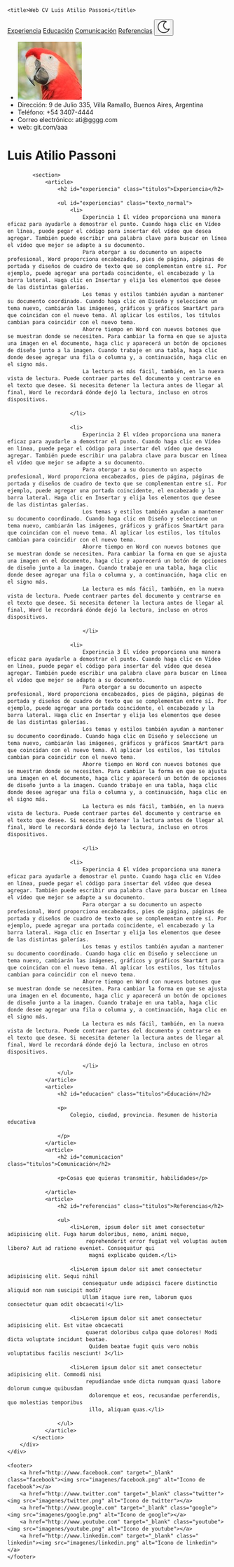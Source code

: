 <!DOCTYPE html>
<html lang="es">
<head>
    <meta charset="UTF-8">
    <meta http-equiv="X-UA-Compatible" content="IE=edge">
    <meta name="viewport" content="width=device-width, initial-scale=1.0">
    <link rel="stylesheet" href="css/estilo.css">

    <title>Web CV Luis Atilio Passoni</title>
    
</head>
<body>
    <nav id="barra_navegacion">
       <a href="#experiencia">Experiencia</a>
       <a href="#educacion">Educación</a>
       <a href="#comunicacion">Comunicación</a>
       <a href="#referencias">Referencias</a>
        <button id="mn" title="Modo Nocturno" onclick="cambiarTema()" ><img src="imagenes/dark.png" alt="Modo nocturno"></button>
    </nav>
    <!-- -->
    <div id="ppal">
        <section id="datos_personales">
            <ul>
                <li>
                    <img src="imagenes/foto.jpg" alt="Foto de Atilio Passoni">
                </li>
                <li>
                    Dirección: 9 de Julio 335, Villa Ramallo, Buenos Aires, Argentina
                </li>
                <li>
                    Teléfono: +54 3407-4444
                </li>
                <li>
                    Correo electrónico: ati@gggg.com
                </li>
                <li>
                    web: git.com/aaa
                </li>
            </ul>
        </section>
        <div id="principal">
            <h1>Luis Atilio Passoni</h1>
         
            <section>
                <article>
                    <h2 id="experiencia" class="titulos">Experiencia</h2>
                 
                    <ul id="experiencias" class="texto_normal">
                        <li>
                            Experincia 1 El vídeo proporciona una manera eficaz para ayudarle a demostrar el punto. Cuando haga clic en Vídeo en línea, puede pegar el código para insertar del vídeo que desea agregar. También puede escribir una palabra clave para buscar en línea el vídeo que mejor se adapte a su documento.
                            Para otorgar a su documento un aspecto profesional, Word proporciona encabezados, pies de página, páginas de portada y diseños de cuadro de texto que se complementan entre sí. Por ejemplo, puede agregar una portada coincidente, el encabezado y la barra lateral. Haga clic en Insertar y elija los elementos que desee de las distintas galerías.
                            Los temas y estilos también ayudan a mantener su documento coordinado. Cuando haga clic en Diseño y seleccione un tema nuevo, cambiarán las imágenes, gráficos y gráficos SmartArt para que coincidan con el nuevo tema. Al aplicar los estilos, los títulos cambian para coincidir con el nuevo tema.
                            Ahorre tiempo en Word con nuevos botones que se muestran donde se necesiten. Para cambiar la forma en que se ajusta una imagen en el documento, haga clic y aparecerá un botón de opciones de diseño junto a la imagen. Cuando trabaje en una tabla, haga clic donde desee agregar una fila o columna y, a continuación, haga clic en el signo más.
                            La lectura es más fácil, también, en la nueva vista de lectura. Puede contraer partes del documento y centrarse en el texto que desee. Si necesita detener la lectura antes de llegar al final, Word le recordará dónde dejó la lectura, incluso en otros dispositivos.
                         
                        </li>

                        <li>
                            Experincia 2 El vídeo proporciona una manera eficaz para ayudarle a demostrar el punto. Cuando haga clic en Vídeo en línea, puede pegar el código para insertar del vídeo que desea agregar. También puede escribir una palabra clave para buscar en línea el vídeo que mejor se adapte a su documento.
                            Para otorgar a su documento un aspecto profesional, Word proporciona encabezados, pies de página, páginas de portada y diseños de cuadro de texto que se complementan entre sí. Por ejemplo, puede agregar una portada coincidente, el encabezado y la barra lateral. Haga clic en Insertar y elija los elementos que desee de las distintas galerías.
                            Los temas y estilos también ayudan a mantener su documento coordinado. Cuando haga clic en Diseño y seleccione un tema nuevo, cambiarán las imágenes, gráficos y gráficos SmartArt para que coincidan con el nuevo tema. Al aplicar los estilos, los títulos cambian para coincidir con el nuevo tema.
                            Ahorre tiempo en Word con nuevos botones que se muestran donde se necesiten. Para cambiar la forma en que se ajusta una imagen en el documento, haga clic y aparecerá un botón de opciones de diseño junto a la imagen. Cuando trabaje en una tabla, haga clic donde desee agregar una fila o columna y, a continuación, haga clic en el signo más.
                            La lectura es más fácil, también, en la nueva vista de lectura. Puede contraer partes del documento y centrarse en el texto que desee. Si necesita detener la lectura antes de llegar al final, Word le recordará dónde dejó la lectura, incluso en otros dispositivos.
                         
                            </li>

                        <li>
                            Experincia 3 El vídeo proporciona una manera eficaz para ayudarle a demostrar el punto. Cuando haga clic en Vídeo en línea, puede pegar el código para insertar del vídeo que desea agregar. También puede escribir una palabra clave para buscar en línea el vídeo que mejor se adapte a su documento.
                            Para otorgar a su documento un aspecto profesional, Word proporciona encabezados, pies de página, páginas de portada y diseños de cuadro de texto que se complementan entre sí. Por ejemplo, puede agregar una portada coincidente, el encabezado y la barra lateral. Haga clic en Insertar y elija los elementos que desee de las distintas galerías.
                            Los temas y estilos también ayudan a mantener su documento coordinado. Cuando haga clic en Diseño y seleccione un tema nuevo, cambiarán las imágenes, gráficos y gráficos SmartArt para que coincidan con el nuevo tema. Al aplicar los estilos, los títulos cambian para coincidir con el nuevo tema.
                            Ahorre tiempo en Word con nuevos botones que se muestran donde se necesiten. Para cambiar la forma en que se ajusta una imagen en el documento, haga clic y aparecerá un botón de opciones de diseño junto a la imagen. Cuando trabaje en una tabla, haga clic donde desee agregar una fila o columna y, a continuación, haga clic en el signo más.
                            La lectura es más fácil, también, en la nueva vista de lectura. Puede contraer partes del documento y centrarse en el texto que desee. Si necesita detener la lectura antes de llegar al final, Word le recordará dónde dejó la lectura, incluso en otros dispositivos.
                         
                            </li>

                        <li>
                            Experincia 4 El vídeo proporciona una manera eficaz para ayudarle a demostrar el punto. Cuando haga clic en Vídeo en línea, puede pegar el código para insertar del vídeo que desea agregar. También puede escribir una palabra clave para buscar en línea el vídeo que mejor se adapte a su documento.
                            Para otorgar a su documento un aspecto profesional, Word proporciona encabezados, pies de página, páginas de portada y diseños de cuadro de texto que se complementan entre sí. Por ejemplo, puede agregar una portada coincidente, el encabezado y la barra lateral. Haga clic en Insertar y elija los elementos que desee de las distintas galerías.
                            Los temas y estilos también ayudan a mantener su documento coordinado. Cuando haga clic en Diseño y seleccione un tema nuevo, cambiarán las imágenes, gráficos y gráficos SmartArt para que coincidan con el nuevo tema. Al aplicar los estilos, los títulos cambian para coincidir con el nuevo tema.
                            Ahorre tiempo en Word con nuevos botones que se muestran donde se necesiten. Para cambiar la forma en que se ajusta una imagen en el documento, haga clic y aparecerá un botón de opciones de diseño junto a la imagen. Cuando trabaje en una tabla, haga clic donde desee agregar una fila o columna y, a continuación, haga clic en el signo más.
                            La lectura es más fácil, también, en la nueva vista de lectura. Puede contraer partes del documento y centrarse en el texto que desee. Si necesita detener la lectura antes de llegar al final, Word le recordará dónde dejó la lectura, incluso en otros dispositivos.
                         
                            </li>
                    </ul>
                </article>
                <article>
                    <h2 id="educacion" class="titulos">Educación</h2>
                 
                    <p>
                        Colegio, ciudad, provincia. Resumen de historia educativa
                     
                    </p>
                </article>
                <article>
                    <h2 id="comunicacion" class="titulos">Comunicación</h2>
                 
                    <p>Cosas que quieras transmitir, habilidades</p>
                 
                </article>
                <article>
                    <h2 id="referencias" class="titulos">Referencias</h2>
                 
                    <ul>
                        <li>Lorem, ipsum dolor sit amet consectetur adipisicing elit. Fuga harum doloribus, nemo, animi neque,
                             reprehenderit error fugiat vel voluptas autem libero? Aut ad ratione eveniet. Consequatur qui
                              magni explicabo quidem.</li>
                     
                        <li>Lorem ipsum dolor sit amet consectetur adipisicing elit. Sequi nihil 
                            consequatur unde adipisci facere distinctio aliquid non nam suscipit modi? 
                            Ullam itaque iure rem, laborum quos consectetur quam odit obcaecati!</li>
                     
                        <li>Lorem ipsum dolor sit amet consectetur adipisicing elit. Est vitae obcaecati
                             quaerat doloribus culpa quae dolores! Modi dicta voluptate incidunt beatae.
                              Quidem beatae fugit quis vero nobis voluptatibus facilis nesciunt! 3</li>
                     
                        <li>Lorem ipsum dolor sit amet consectetur adipisicing elit. Commodi nisi
                             repudiandae unde dicta numquam quasi labore dolorum cumque quibusdam
                              doloremque et eos, recusandae perferendis, quo molestias temporibus 
                              illo, aliquam quas.</li>
                     
                    </ul>
                </article>
            </section>
        </div>
    </div>
    
    <footer>
        <a href="http://www.facebook.com" target="_blank" class="facebook"><img src="imagenes/facebook.png" alt="Icono de facebook"></a>
        <a href="http://www.twitter.com" target="_blank" class="twitter"><img src="imagenes/twitter.png" alt="Icono de twitter"></a>
        <a href="http://www.google.com" target="_blank" class="google"><img src="imagenes/google.png" alt="Icono de google"></a>
        <a href="http://www.youtube.com" target="_blank" class="youtube"><img src="imagenes/youtube.png" alt="Icono de youtube"></a>
        <a href="http://www.linkedin.com" target="_blank" class=" linkedin"><img src="imagenes/linkedin.png" alt="Icono de linkedin"></a>
    </footer>    
<script src="js/javascript.js" defer></script>
</body>

</html>
